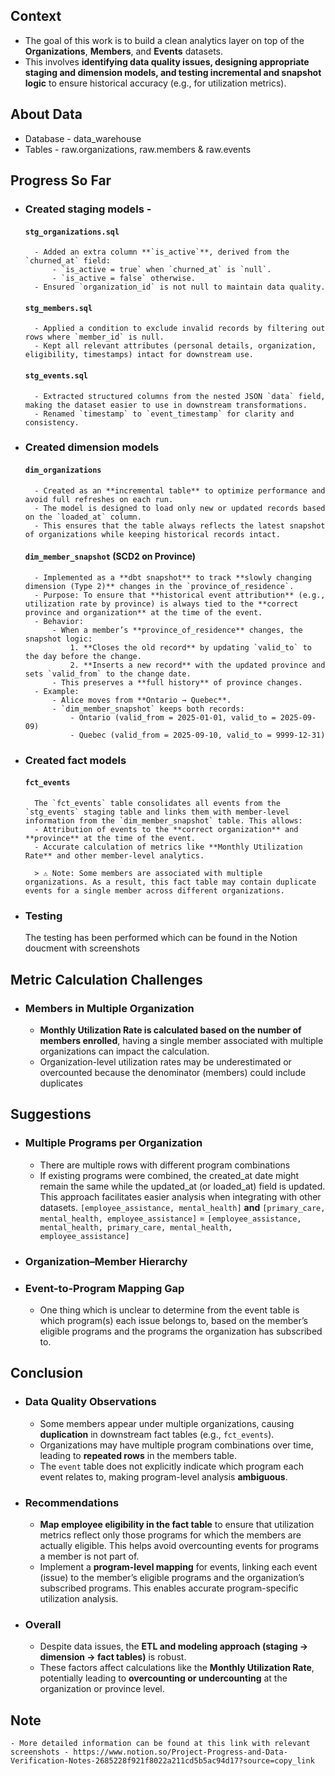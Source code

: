 ## Context
- The goal of this work is to build a clean analytics layer on top of the **Organizations**, **Members**, and **Events** datasets.
- This involves **identifying data quality issues, designing appropriate staging and dimension models, and testing incremental and snapshot logic** to ensure historical accuracy (e.g., for utilization metrics).

## About Data
- Database - data_warehouse
- Tables - raw.organizations, raw.members & raw.events

## Progress So Far
- ### Created staging models - 
    #### `stg_organizations.sql`
        - Added an extra column **`is_active`**, derived from the `churned_at` field:
            - `is_active = true` when `churned_at` is `null`.
            - `is_active = false` otherwise.
        - Ensured `organization_id` is not null to maintain data quality.

    #### `stg_members.sql`
        - Applied a condition to exclude invalid records by filtering out rows where `member_id` is null.
        - Kept all relevant attributes (personal details, organization, eligibility, timestamps) intact for downstream use.

    #### `stg_events.sql`
        - Extracted structured columns from the nested JSON `data` field, making the dataset easier to use in downstream transformations.
        - Renamed `timestamp` to `event_timestamp` for clarity and consistency.

- ### Created dimension models
    #### `dim_organizations`
        - Created as an **incremental table** to optimize performance and avoid full refreshes on each run.
        - The model is designed to load only new or updated records based on the `loaded_at` column.
        - This ensures that the table always reflects the latest snapshot of organizations while keeping historical records intact.

    #### `dim_member_snapshot` (SCD2 on Province)
        - Implemented as a **dbt snapshot** to track **slowly changing dimension (Type 2)** changes in the `province_of_residence`.
        - Purpose: To ensure that **historical event attribution** (e.g., utilization rate by province) is always tied to the **correct province and organization** at the time of the event.
        - Behavior:
            - When a member’s **province_of_residence** changes, the snapshot logic:
                1. **Closes the old record** by updating `valid_to` to the day before the change.
                2. **Inserts a new record** with the updated province and sets `valid_from` to the change date.
            - This preserves a **full history** of province changes.
        - Example:
            - Alice moves from **Ontario → Quebec**.
            - `dim_member_snapshot` keeps both records:
                - Ontario (valid_from = 2025-01-01, valid_to = 2025-09-09)
                - Quebec (valid_from = 2025-09-10, valid_to = 9999-12-31)

- ### Created fact models
    #### `fct_events`
        The `fct_events` table consolidates all events from the `stg_events` staging table and links them with member-level information from the `dim_member_snapshot` table. This allows:
        - Attribution of events to the **correct organization** and **province** at the time of the event.
        - Accurate calculation of metrics like **Monthly Utilization Rate** and other member-level analytics.
            
        > ⚠️ Note: Some members are associated with multiple organizations. As a result, this fact table may contain duplicate events for a single member across different organizations.

 - ### Testing
    The testing has been performed which can be found in the Notion doucment with screenshots


## Metric Calculation Challenges
- ### Members in Multiple Organization
    - **Monthly Utilization Rate is calculated based on the number of members enrolled**, having a single member associated with multiple organizations can impact the calculation. 
    - Organization-level utilization rates may be underestimated or overcounted because the denominator (members) could include duplicates

## Suggestions
- ### Multiple Programs per Organization
    - There are multiple rows with different program combinations
    - If existing programs were combined, the created_at date might remain the same while the updated_at (or loaded_at) field is updated. This approach facilitates easier analysis when integrating with other datasets.
        `[employee_assistance, mental_health]` **and** `[primary_care, mental_health, employee_assistance]` = `[employee_assistance, mental_health, primary_care, mental_health, employee_assistance]`

- ### Organization–Member Hierarchy

- ### Event-to-Program Mapping Gap
    - One thing which is unclear to determine from the event table is which program(s) each issue belongs to, based on the member’s eligible programs and the programs the organization has subscribed to.

## Conclusion
- ### Data Quality Observations
    - Some members appear under multiple organizations, causing **duplication** in downstream fact tables (e.g., `fct_events`).
    - Organizations may have multiple program combinations over time, leading to **repeated rows** in the members table.
    - The `event` table does not explicitly indicate which program each event relates to, making program-level analysis **ambiguous**.

- ### Recommendations
    - **Map employee eligibility in the fact table** to ensure that utilization metrics reflect only those programs for which the members are actually eligible. This helps avoid overcounting events for programs a member is not part of.
    - Implement a **program-level mapping** for events, linking each event (issue) to the member’s eligible programs and the organization’s subscribed programs. This enables accurate program-specific utilization analysis.

- ### Overall
    - Despite data issues, the **ETL and modeling approach (staging → dimension → fact tables)** is robust.
    - These factors affect calculations like the **Monthly Utilization Rate**, potentially leading to **overcounting or undercounting** at the organization or province level.

## Note 
    - More detailed information can be found at this link with relevant screenshots - https://www.notion.so/Project-Progress-and-Data-Verification-Notes-2685228f921f8022a211cd5b5ac94d17?source=copy_link